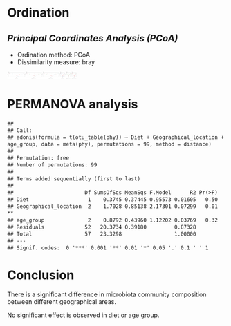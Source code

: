 
# Ordination



## *Principal Coordinates Analysis (PCoA)*

* Ordination method: PCoA
* Dissimilarity measure: bray

<img src="figure_joint/pcoa-1.png" title="plot of chunk pcoa" alt="plot of chunk pcoa" width="40" /><img src="figure_joint/pcoa-2.png" title="plot of chunk pcoa" alt="plot of chunk pcoa" width="40" /><img src="figure_joint/pcoa-3.png" title="plot of chunk pcoa" alt="plot of chunk pcoa" width="40" /><img src="figure_joint/pcoa-4.png" title="plot of chunk pcoa" alt="plot of chunk pcoa" width="40" />

# PERMANOVA analysis


```
## 
## Call:
## adonis(formula = t(otu_table(phy)) ~ Diet + Geographical_location +      age_group, data = meta(phy), permutations = 99, method = distance) 
## 
## Permutation: free
## Number of permutations: 99
## 
## Terms added sequentially (first to last)
## 
##                       Df SumsOfSqs MeanSqs F.Model      R2 Pr(>F)   
## Diet                   1    0.3745 0.37445 0.95573 0.01605   0.50   
## Geographical_location  2    1.7028 0.85138 2.17301 0.07299   0.01 **
## age_group              2    0.8792 0.43960 1.12202 0.03769   0.32   
## Residuals             52   20.3734 0.39180         0.87328          
## Total                 57   23.3298                 1.00000          
## ---
## Signif. codes:  0 '***' 0.001 '**' 0.01 '*' 0.05 '.' 0.1 ' ' 1
```

# Conclusion

There is a significant difference in microbiota community composition between different geographical areas.

No significant effect is observed in diet or age group.

